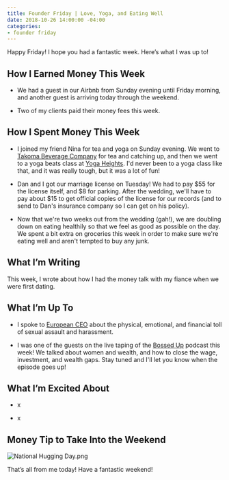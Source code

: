 ```yaml
---
title: Founder Friday | Love, Yoga, and Eating Well
date: 2018-10-26 14:00:00 -04:00
categories:
- founder friday
---
```


Happy Friday! I hope you had a fantastic week. Here’s what I was up to!

## **How I Earned Money This Week**

* We had a guest in our Airbnb from Sunday evening until Friday morning, and another guest is arriving today through the weekend.

* Two of my clients paid their money fees this week. 

## **How I Spent Money This Week**

* I joined my friend Nina for tea and yoga on Sunday evening. We went to [Takoma Beverage Company](http://takomabevco.com/) for tea and catching up, and then we went to a yoga beats class at [Yoga Heights](https://yogaheightsdc.com/). I'd never been to a yoga class like that, and it was really tough, but it was a lot of fun!

* Dan and I got our marriage license on Tuesday! We had to pay $55 for the license itself, and $8 for parking. After the wedding, we'll have to pay about $15 to get official copies of the license for our records (and to send to Dan's insurance company so I can get on his policy).

* Now that we're two weeks out from the wedding (gah!), we are doubling down on eating healthily so that we feel as good as possible on the day. We spent a bit extra on groceries this week in order to make sure we're eating well and aren't tempted to buy any junk.

## **What I’m Writing**

This week, I wrote about how I had the money talk with my fiance when we were first dating.

## **What I’m Up To**

* I spoke to [European CEO](https://www.europeanceo.com/business-and-management/the-cost-of-sexual-assault/) about the physical, emotional, and financial toll of sexual assault and harassment.

* I was one of the guests on the live taping of the [Bossed Up](http://www.bossedup.org) podcast this week! We talked about women and wealth, and how to close the wage, investment, and wealth gaps. Stay tuned and I'll let you know when the episode goes up!

## **What I’m Excited About**

* x

* x

## **Money Tip to Take Into the Weekend**

![National Hugging Day.png](/uploads/National%20Hugging%20Day.png)

That’s all from me today! Have a fantastic weekend!